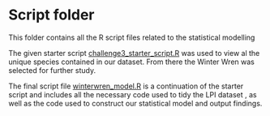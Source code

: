 # Script folder #

This folder contains all the R script files related to the statistical modelling

The given starter script [challenge3_starter_script.R](https://github.com/EdDataScienceEES/challenge-3-nicolelikesharks/blob/master/script/challenge3_starter_script.R) was used to view al the unique species contained in our dataset. From there the Winter Wren was selected for further study.

The final script file [winterwren_model.R](https://github.com/EdDataScienceEES/challenge-3-nicolelikesharks/blob/master/script/winterwren_model.R) is a continuation of the starter script and includes all the necessary code used to tidy the LPI dataset , as well as the code used to construct our statistical model and output findings.
